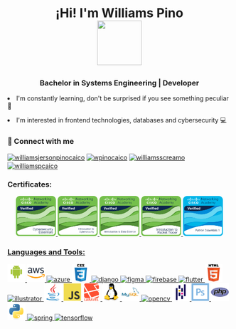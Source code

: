 <h1 align="center">¡Hi! I'm Williams Pino <a> <br> <img aling="left" width="100" height="100" src="https://github.com/WPinoCaico/wpinocaico/blob/624ac5ae10a252f2faf57c556418113ce9a13f58/imgs/muzan-glich.gif?raw=true" /></a></h1>

<h3 align="center">Bachelor in Systems Engineering | Developer</h3>
<p> <li> I'm constantly learning, don't be surprised if you see something peculiar 🚀 <p>
<p> <li> I'm interested in frontend technologies, databases and cybersecurity 💻<p>
 
<h3 align="left">📱 Connect with me</h3>
<p align="left">
<a href="https://linkedin.com/in/williamsjersonpinocaico" target="blank"><img align="center" src="https://raw.githubusercontent.com/rahuldkjain/github-profile-readme-generator/master/src/images/icons/Social/linked-in-alt.svg" alt="williamsjersonpinocaico" height="30" width="40" /></a>
 <a href="https://twitter.com/wpinocaico" target="blank"><img align="center" src="https://raw.githubusercontent.com/rahuldkjain/github-profile-readme-generator/master/src/images/icons/Social/twitter.svg" alt="wpinocaico" height="30" width="40" /></a>
<a href="https://fb.com/williamsscreamo" target="blank"><img align="center" src="https://raw.githubusercontent.com/rahuldkjain/github-profile-readme-generator/master/src/images/icons/Social/facebook.svg" alt="williamsscreamo" height="30" width="40" /></a>
<a href="https://instagram.com/williamspcaico" target="blank"><img align="center" src="https://raw.githubusercontent.com/rahuldkjain/github-profile-readme-generator/master/src/images/icons/Social/instagram.svg" alt="williamspcaico" height="30" width="40" /></a>
</p>

 <h3 align="left">Certificates:</h3>
<div align="center">
<a href="https://www.credly.com/badges/efa6a7f5-f938-4856-b82b-04d28a1e9a47/" target="_blank"><img aling="center" width="90" height="90" src="https://github.com/WPinoCaico/wpinocaico/blob/7bd52aa209e593c0ea13961c96a97cda59a33cc7/imgs/CyberEssentials.png"> 
<a href="https://www.credly.com/badges/65ea5292-75f3-435a-a162-882f8dddb55b" target="_blank"><img aling="center" width="90" height="90" src="https://github.com/WPinoCaico/wpinocaico/blob/ab4cb40af87fdd4ef23f4cb0330da6288dd05b74/imgs/Introduction%20to%20Cybersecurity.png">    
<a href="https://www.credly.com/badges/c5ca2eae-d3d8-4de7-bcc7-e06060644cdd" target="_blank"><img aling="center" width="90" height="90" src="https://github.com/WPinoCaico/wpinocaico/blob/56ae68fa84d5ea0f04538b220fe763dd2e752550/imgs/Introduction%20to%20Data%20Science.png">    
<a href="https://www.credly.com/badges/edf42159-8845-409d-9bb1-b94faef642f8" target="_blank"><img aling="center" width="90" height="90" src="https://github.com/WPinoCaico/wpinocaico/blob/06e41ca7db9ed8b82c2b691b85e6cdce2b404d23/imgs/Introduction%20to%20Packet%20Tracer.png">      
<a href="https://www.credly.com/badges/caf2702d-1b59-4511-a71a-3d0487ae4221" target="_blank"><img aling="center" width="90" height="90" src="https://github.com/WPinoCaico/wpinocaico/blob/046cf0784d5233161c52dda8429033cb09be7809/imgs/Python%20Essentials%201.png">
</div>
 
<h3 align="left">Languages and Tools:</h3>
<p align="left"> <a href="https://developer.android.com" target="_blank" rel="noreferrer"> <img src="https://raw.githubusercontent.com/devicons/devicon/master/icons/android/android-original-wordmark.svg" alt="android" width="40" height="40"/> </a> <a href="https://aws.amazon.com" target="_blank" rel="noreferrer"> <img src="https://raw.githubusercontent.com/devicons/devicon/master/icons/amazonwebservices/amazonwebservices-original-wordmark.svg" alt="aws" width="40" height="40"/> </a> <a href="https://azure.microsoft.com/en-in/" target="_blank" rel="noreferrer"> <img src="https://www.vectorlogo.zone/logos/microsoft_azure/microsoft_azure-icon.svg" alt="azure" width="40" height="40"/> </a> <a href="https://www.w3schools.com/css/" target="_blank" rel="noreferrer"> <img src="https://raw.githubusercontent.com/devicons/devicon/master/icons/css3/css3-original-wordmark.svg" alt="css3" width="40" height="40"/> </a> <a href="https://www.djangoproject.com/" target="_blank" rel="noreferrer"> <img src="https://cdn.worldvectorlogo.com/logos/django.svg" alt="django" width="40" height="40"/> </a> <a href="https://www.figma.com/" target="_blank" rel="noreferrer"> <img src="https://www.vectorlogo.zone/logos/figma/figma-icon.svg" alt="figma" width="40" height="40"/> </a> <a href="https://firebase.google.com/" target="_blank" rel="noreferrer"> <img src="https://www.vectorlogo.zone/logos/firebase/firebase-icon.svg" alt="firebase" width="40" height="40"/> </a> <a href="https://flutter.dev" target="_blank" rel="noreferrer"> <img src="https://www.vectorlogo.zone/logos/flutterio/flutterio-icon.svg" alt="flutter" width="40" height="40"/> </a> <a href="https://www.w3.org/html/" target="_blank" rel="noreferrer"> <img src="https://raw.githubusercontent.com/devicons/devicon/master/icons/html5/html5-original-wordmark.svg" alt="html5" width="40" height="40"/> </a> <a href="https://www.adobe.com/in/products/illustrator.html" target="_blank" rel="noreferrer"> <img src="https://www.vectorlogo.zone/logos/adobe_illustrator/adobe_illustrator-icon.svg" alt="illustrator" width="40" height="40"/> </a> <a href="https://www.java.com" target="_blank" rel="noreferrer"> <img src="https://raw.githubusercontent.com/devicons/devicon/master/icons/java/java-original.svg" alt="java" width="40" height="40"/> </a> <a href="https://developer.mozilla.org/en-US/docs/Web/JavaScript" target="_blank" rel="noreferrer"> <img src="https://raw.githubusercontent.com/devicons/devicon/master/icons/javascript/javascript-original.svg" alt="javascript" width="40" height="40"/> </a> <a href="https://laravel.com/" target="_blank" rel="noreferrer"> <img src="https://raw.githubusercontent.com/devicons/devicon/master/icons/laravel/laravel-plain-wordmark.svg" alt="laravel" width="40" height="40"/> </a> <a href="https://www.linux.org/" target="_blank" rel="noreferrer"> <img src="https://raw.githubusercontent.com/devicons/devicon/master/icons/linux/linux-original.svg" alt="linux" width="40" height="40"/> </a> <a href="https://www.mysql.com/" target="_blank" rel="noreferrer"> <img src="https://raw.githubusercontent.com/devicons/devicon/master/icons/mysql/mysql-original-wordmark.svg" alt="mysql" width="40" height="40"/> </a> <a href="https://opencv.org/" target="_blank" rel="noreferrer"> <img src="https://www.vectorlogo.zone/logos/opencv/opencv-icon.svg" alt="opencv" width="40" height="40"/> </a> <a href="https://pandas.pydata.org/" target="_blank" rel="noreferrer"> <img src="https://raw.githubusercontent.com/devicons/devicon/2ae2a900d2f041da66e950e4d48052658d850630/icons/pandas/pandas-original.svg" alt="pandas" width="40" height="40"/> </a> <a href="https://www.photoshop.com/en" target="_blank" rel="noreferrer"> <img src="https://raw.githubusercontent.com/devicons/devicon/master/icons/photoshop/photoshop-line.svg" alt="photoshop" width="40" height="40"/> </a> <a href="https://www.php.net" target="_blank" rel="noreferrer"> <img src="https://raw.githubusercontent.com/devicons/devicon/master/icons/php/php-original.svg" alt="php" width="40" height="40"/> </a> <a href="https://www.python.org" target="_blank" rel="noreferrer"> <img src="https://raw.githubusercontent.com/devicons/devicon/master/icons/python/python-original.svg" alt="python" width="40" height="40"/> </a> <a href="https://spring.io/" target="_blank" rel="noreferrer"> <img src="https://www.vectorlogo.zone/logos/springio/springio-icon.svg" alt="spring" width="40" height="40"/> </a> <a href="https://www.tensorflow.org" target="_blank" rel="noreferrer"> <img src="https://www.vectorlogo.zone/logos/tensorflow/tensorflow-icon.svg" alt="tensorflow" width="40" height="40"/> </a> </p>
